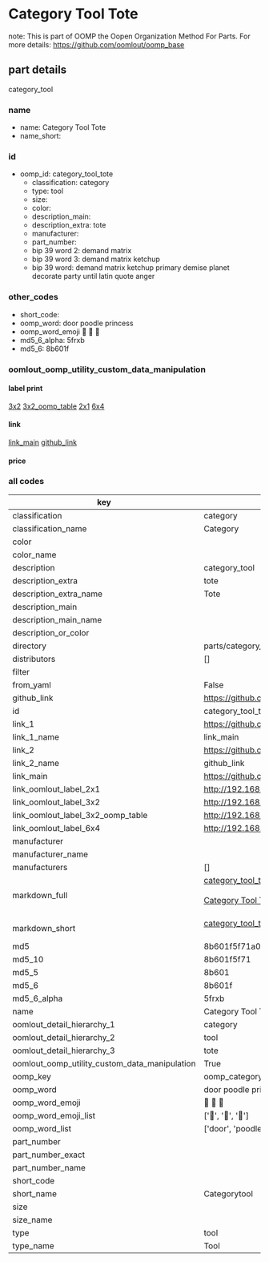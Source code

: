 # Category Tool Tote  

note: This is part of OOMP the Oopen Organization Method For Parts. For more details: https://github.com/oomlout/oomp_base

##  part details



category_tool

### name
* name: Category Tool Tote
* name_short: 
### id
* oomp_id: category_tool_tote
  * classification: category
  * type: tool
  * size: 
  * color: 
  * description_main: 
  * description_extra: tote
  * manufacturer: 
  * part_number: 
  * bip 39 word 2: demand matrix
  * bip 39 word 3: demand matrix ketchup
  * bip 39 word: demand matrix ketchup primary demise planet decorate party until latin quote anger

### other_codes
* short_code: 
* oomp_word: door poodle princess
* oomp_word_emoji :door: :poodle: :princess:
* md5_6_alpha: 5frxb
* md5_6: 8b601f






### oomlout_oomp_utility_custom_data_manipulation
#### label print
[3x2](http://192.168.1.245:1112/?label=oomp%205frxb)
[3x2_oomp_table](http://192.168.1.107:1112/?label=oomp%205frxb)
[2x1](http://192.168.1.242:1112/?label=oomp%205frxb)
[6x4](http://192.168.1.55:1112/?label=oomp%205frxb)    

#### link

[link_main](https://github.com/oomlout/oomlout_oomp_current_version_messy/tree/main/parts/category_tool_tote) [github_link](https://github.com/oomlout/oomlout_oomp_part_src/tree/main/parts/category_tool_tote)                             

#### price







### all codes 
| key | value |  
| --- | --- |  
| classification | category |  
| classification_name | Category |  
| color |  |  
| color_name |  |  
| description | category_tool |  
| description_extra | tote |  
| description_extra_name | Tote |  
| description_main |  |  
| description_main_name |  |  
| description_or_color |   |  
| directory | parts/category_tool_tote |  
| distributors | [] |  
| filter |  |  
| from_yaml | False |  
| github_link | https://github.com/oomlout/oomlout_oomp_part_src/tree/main/parts/category_tool_tote |  
| id | category_tool_tote |  
| link_1 | https://github.com/oomlout/oomlout_oomp_current_version_messy/tree/main/parts/category_tool_tote |  
| link_1_name | link_main |  
| link_2 | https://github.com/oomlout/oomlout_oomp_part_src/tree/main/parts/category_tool_tote |  
| link_2_name | github_link |  
| link_main | https://github.com/oomlout/oomlout_oomp_current_version_messy/tree/main/parts/category_tool_tote |  
| link_oomlout_label_2x1 | http://192.168.1.242:1112/?label=oomp%205frxb |  
| link_oomlout_label_3x2 | http://192.168.1.245:1112/?label=oomp%205frxb |  
| link_oomlout_label_3x2_oomp_table | http://192.168.1.107:1112/?label=oomp%205frxb |  
| link_oomlout_label_6x4 | http://192.168.1.55:1112/?label=oomp%205frxb |  
| manufacturer |  |  
| manufacturer_name |  |  
| manufacturers | [] |  
| markdown_full | [category_tool_tote](https://github.com/oomlout/oomlout_oomp_current_version_messy/tree/main/parts/category_tool_tote)<br>[](https://github.com/oomlout/oomlout_oomp_current_version_messy/tree/main/parts/category_tool_tote)<br>[Category Tool Tote](https://github.com/oomlout/oomlout_oomp_current_version_messy/tree/main/parts/category_tool_tote)<br><br> |  
| markdown_short | [category_tool_tote](https://github.com/oomlout/oomlout_oomp_current_version_messy/tree/main/parts/category_tool_tote)<br><br> |  
| md5 | 8b601f5f71a08722979d2aaaf3e249d1 |  
| md5_10 | 8b601f5f71 |  
| md5_5 | 8b601 |  
| md5_6 | 8b601f |  
| md5_6_alpha | 5frxb |  
| name | Category Tool Tote |  
| oomlout_detail_hierarchy_1 | category |  
| oomlout_detail_hierarchy_2 | tool |  
| oomlout_detail_hierarchy_3 | tote |  
| oomlout_oomp_utility_custom_data_manipulation | True |  
| oomp_key | oomp_category_tool_tote |  
| oomp_word | door poodle princess |  
| oomp_word_emoji | :door: :poodle: :princess: |  
| oomp_word_emoji_list | [':door:', ':poodle:', ':princess:'] |  
| oomp_word_list | ['door', 'poodle', 'princess'] |  
| part_number |  |  
| part_number_exact |  |  
| part_number_name |  |  
| short_code |  |  
| short_name | Categorytool |  
| size |  |  
| size_name |  |  
| type | tool |  
| type_name | Tool |  
